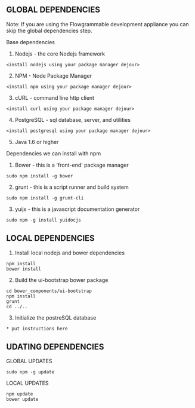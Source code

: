 GLOBAL DEPENDENCIES
--------------------

  Note: If you are using the Flowgrammable development appliance you can skip 
  the global dependencies step. 

  Base dependencies
  
  1) Nodejs - the core Nodejs framework

    <install nodejs using your package manager dejour>

  2) NPM - Node Package Manager

    <install npm using your package manager dejour>

  3) cURL - command line http client

    <install curl using your package manager dejour>

  4) PostgreSQL - sql database, server, and utilities

    <install postgresql using your package manager dejour>

  5) Java 1.6 or higher

  Dependencies we can install with npm

  1) Bower - this is a 'front-end' package manager
  
    sudo npm install -g bower

  2) grunt - this is a script runner and build system

    sudo npm install -g grunt-cli

  3) yuijs - this is a javascript documentation generator

    sudo npm -g install yuidocjs

LOCAL DEPENDENCIES
------------------

  1) Install local nodejs and bower dependencies

    npm install
    bower install

  2) Build the ui-bootstrap bower package

    cd bower_components/ui-bootstrap
    npm install
    grunt
    cd ../..

  3) Initialize the postreSQL database

    * put instructions here

UDATING DEPENDENCIES
---------------------

  GLOBAL UPDATES

    sudo npm -g update

  LOCAL UPDATES

    npm update
    bower update

